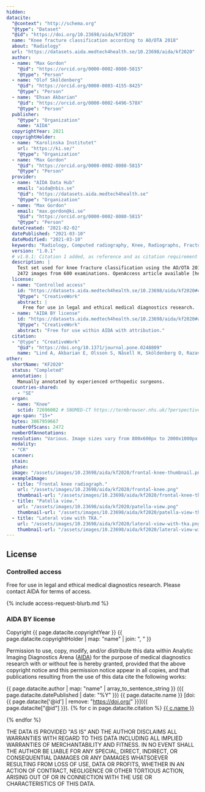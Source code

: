 ```yaml
---
hidden:
datacite:
  "@context": "http://schema.org"
  "@type": "Dataset"
  "@id": "https://doi.org/10.23698/aida/kf2020"
  name: "Knee fracture classification according to AO/OTA 2018"
  about: "Radiology"
  url: "https://datasets.aida.medtech4health.se/10.23698/aida/kf2020"
  author:
  - name: "Max Gordon"
    "@id": "https://orcid.org/0000-0002-8080-5815"
    "@type": "Person"
  - name: "Olof Sköldenberg"
    "@id": "https://orcid.org/0000-0003-4155-8425"
    "@type": "Person"
  - name: "Ehsan Akbarian"
    "@id": "https://orcid.org/0000-0002-6496-578X"
    "@type": "Person"
  publisher:
    "@type": "Organization"
    name: "AIDA"
  copyrightYear: 2021
  copyrightHolder:
  - name: "Karolinska Institutet"
    url: "https://ki.se/"
    "@type": "Organization"
  - name: "Max Gordon"
    "@id": "https://orcid.org/0000-0002-8080-5815"
    "@type": "Person"
  provider:
  - name: "AIDA Data Hub"
    email: "aida@nbis.se"
    "@id": "https://datasets.aida.medtech4health.se"
    "@type": "Organization"
  - name: "Max Gordon"
    email: "max.gordon@ki.se"
    "@id": "https://orcid.org/0000-0002-8080-5815"
    "@type": "Person"
  dateCreated: "2021-02-02"
  datePublished: "2021-03-10"
  dateModified: "2021-03-10"
  keywords: "Radiology, Computed radiography, Knee, Radiographs, Fractures, AO-classification"
  version: "1.0.1"
  # v1.0.1: Citation 1 added, as reference and as citation requirement for sharing.
  description: |
    Test set used for knee fracture classification using the AO/OTA 2018 classification.
    2472 images from 600 examinations. OpenAccess article available [here](https://doi.org/10.1371/journal.pone.0248809).
  license:
  - name: "Controlled access"
    id: "https://datasets.aida.medtech4health.se/10.23698/aida/kf2020#controlled-access"
    "@type": "CreativeWork"
    abstract: |
      Free for use in legal and ethical medical diagnostics research.
  - name: "AIDA BY license"
    id: "https://datasets.aida.medtech4health.se/10.23698/aida/kf2020#aida-by-ca-license"
    "@type": "CreativeWork"
    abstract: "Free for use within AIDA with attribution."
  citation:
  - "@type": "CreativeWork"
    "@id": "https://doi.org/10.1371/journal.pone.0248809"
    name: "Lind A, Akbarian E, Olsson S, Nåsell H, Sköldenberg O, Razavian AS, et al. (2021) Artificial intelligence for the classification of fractures around the knee in adults according to the 2018 AO/OTA classification system. PLoS ONE 16(4): e0248809. https://doi.org/10.1371/journal.pone.0248809"
other:
  shortName: "KF2020"
  status: "Completed"
  annotation: |
    Manually annotated by experienced orthopedic surgeons.
  countries-shared:
    - "SE"
  organ:
  - name: "Knee"
    sctid: 72696002 # SNOMED-CT https://termbrowser.nhs.uk/?perspective=full&conceptId1=%s
  age-span: "15+"
  bytes: 3067959667
  numberOfScans: 2472
  numberOfAnnotations:
  resolution: "Various. Image sizes vary from 800x600px to 2000x1000px."
  modality:
  - "CR"
  scanner:
  stain:
  phase:
  image: "/assets/images/10.23698/aida/kf2020/frontal-knee-thumbnail.png"
  exampleImage:
  - title: "Frontal knee radiograph."
    url: "/assets/images/10.23698/aida/kf2020/frontal-knee.png"
    thumbnail-url: "/assets/images/10.23698/aida/kf2020/frontal-knee-thumbnail.png"
  - title: "Patella view."
    url: "/assets/images/10.23698/aida/kf2020/patella-view.png"
    thumbnail-url: "/assets/images/10.23698/aida/kf2020/patella-view-thumbnail.png"
  - title: "Lateral view with TKA."
    url: "/assets/images/10.23698/aida/kf2020/lateral-view-with-tka.png"
    thumbnail-url: "/assets/images/10.23698/aida/kf2020/lateral-view-with-tka-thumbnail.png"
---
```

## License
### Controlled access
Free for use in legal and ethical medical diagnostics research.
Please contact AIDA for terms of access.

{% include access-request-blurb.md %}

### AIDA BY license
Copyright
{{ page.datacite.copyrightYear }}
{{ page.datacite.copyrightHolder | map: "name" |  join: ", " }}

Permission to use, copy, modify, and/or distribute this data within Analytic
Imaging Diagnostics Arena ([AIDA](https://medtech4health.se/aida)) for the
purpose of medical diagnostics research with or without fee is hereby granted,
provided that the above copyright notice and this permission notice appear in
all copies, and that publications resulting from the use of this data cite the
following works:

{{ page.datacite.author | map: "name" | array_to_sentence_string }}
({{ page.datacite.datePublished | date: "%Y" }})
{{ page.datacite.name }}
[doi:{{ page.datacite['@id'] | remove: "https://doi.org/" }}]({{ page.datacite["@id"] }}).
{% for c in page.datacite.citation %}
  [{{ c.name }}]({{c["@id"]}})

{% endfor %}

THE DATA IS PROVIDED "AS IS" AND THE AUTHOR DISCLAIMS ALL WARRANTIES WITH REGARD
TO THIS DATA INCLUDING ALL IMPLIED WARRANTIES OF MERCHANTABILITY AND FITNESS. IN
NO EVENT SHALL THE AUTHOR BE LIABLE FOR ANY SPECIAL, DIRECT, INDIRECT, OR
CONSEQUENTIAL DAMAGES OR ANY DAMAGES WHATSOEVER RESULTING FROM LOSS OF USE, DATA
OR PROFITS, WHETHER IN AN ACTION OF CONTRACT, NEGLIGENCE OR OTHER TORTIOUS
ACTION, ARISING OUT OF OR IN CONNECTION WITH THE USE OR CHARACTERISTICS OF THIS
DATA.
